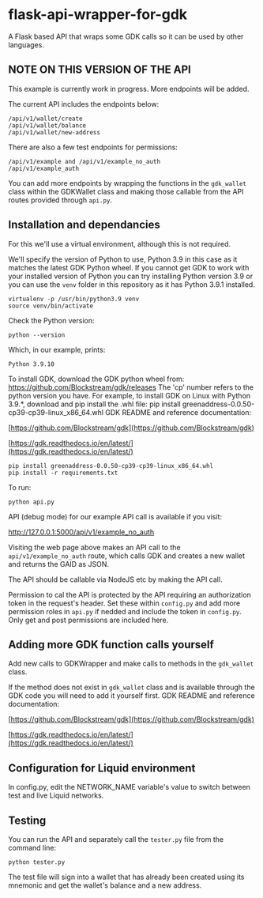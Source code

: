 # flask-api-wrapper-for-gdk
A Flask based API that wraps some GDK calls so it can be used by other
languages.

## NOTE ON THIS VERSION OF THE API

This example is currently work in progress. More endpoints will be added.

The current API includes the endpoints below:

```
/api/v1/wallet/create
/api/v1/wallet/balance
/api/v1/wallet/new-address
```

There are also a few test endpoints for permissions:

```
/api/v1/example and /api/v1/example_no_auth
/api/v1/example_auth
```

You can add more endpoints by wrapping the functions in the `gdk_wallet` class
within the GDKWallet class and making those callable from the API routes
provided through `api.py`.

## Installation and dependancies

For this we'll use a virtual environment, although this is not required.

We'll specify the version of Python to use, Python 3.9 in this case as it
matches the latest GDK Python wheel. If you cannot get GDK to work with your
installed version of Python you can try installing Python version 3.9 or you
can use the `venv` folder in this repository as it has Python 3.9.1
installed.

```
virtualenv -p /usr/bin/python3.9 venv
source venv/bin/activate
```

Check the Python version:

```
python --version
```

Which, in our example, prints:

```
Python 3.9.10
```

To install GDK, download the GDK python wheel from:
https://github.com/Blockstream/gdk/releases
The 'cp' number refers to the python version you have.
For example, to install GDK on Linux with Python 3.9.*, download and pip install the .whl file:
pip install greenaddress-0.0.50-cp39-cp39-linux_x86_64.whl
GDK README and reference documentation:

[https://github.com/Blockstream/gdk](https://github.com/Blockstream/gdk)

[https://gdk.readthedocs.io/en/latest/](https://gdk.readthedocs.io/en/latest/)


```
pip install greenaddress-0.0.50-cp39-cp39-linux_x86_64.whl
pip install -r requirements.txt
```

To run:

```
python api.py
```

API (debug mode) for our example API call is available if you visit:

http://127.0.0.1:5000/api/v1/example_no_auth

Visiting the web page above makes an API call to the `api/v1/example_no_auth`
route, which calls GDK and creates a new wallet and returns the GAID as JSON.

The API should be callable via NodeJS etc by making the API call.

Permission to cal the API is protected by the API requiring an authorization
token in the request's header. Set these within `config.py` and add more
permission roles in `api.py` if nedded and include the token in `config.py`.
Only get and post permissions are included here.

## Adding more GDK function calls yourself

Add new calls to GDKWrapper and make calls to methods in the `gdk_wallet` class.

If the method does not exist in `gdk_wallet` class and is available through the
GDK code you will need to add it yourself first. GDK README and reference
documentation:

[https://github.com/Blockstream/gdk](https://github.com/Blockstream/gdk)

[https://gdk.readthedocs.io/en/latest/](https://gdk.readthedocs.io/en/latest/)

## Configuration for Liquid environment

In config.py, edit the NETWORK_NAME variable's value to switch between test and
live Liquid networks.

## Testing

You can run the API and separately call the `tester.py` file from the command
line:

```
python tester.py
```

The test file will sign into a wallet that has already been created using its
mnemonic and get the wallet's balance and a new address.
